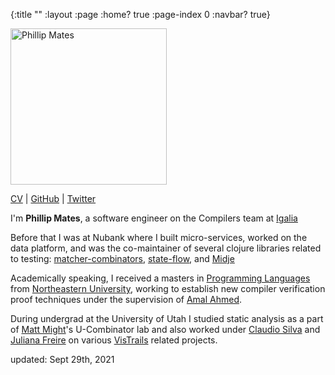 {:title ""
 :layout :page
 :home? true
 :page-index 0
 :navbar? true}


<div class="image imageright">
<img title="Phillip Mates" alt="Phillip Mates" src="https://philomates.github.io/phillip.jpg" width="250px">
</div>

<p><a href="/files/mates_cv.pdf">CV</a> | <a href="https://github.com/philomates">GitHub</a> | <a href="https://twitter.com/philomates">Twitter</a>

<p>I'm <strong>Phillip Mates</strong>, a software engineer on the Compilers team at <a href="https://igalia.com/">Igalia</a></p>

<p>
Before that I was at Nubank where I built micro-services, worked on the data platform, and was the co-maintainer of several clojure libraries related to testing: <a href="https://github.com/nubank/matcher-combinators/">matcher-combinators</a>, <a href="https://github.com/nubank/state-flow">state-flow</a>, and <a href="https://github.com/marick/midje">Midje</a>
</p>


</p>Academically speaking, I received a masters in <a href="http://prl.ccs.neu.edu/">Programming Languages</a> from <a href="http://www.ccs.neu.edu/">Northeastern University</a>, working to establish new compiler verification proof techniques under the supervision of <a href="http://www.ccs.neu.edu/home/amal/">Amal Ahmed</a>.</p>

<p>
During undergrad at the University of Utah I studied static analysis as a part of <a href="matt.might.net">Matt Might</a>'s U-Combinator lab and also worked under <a href="http://vgc.poly.edu/~csilva/">Claudio Silva</a> and <a href="http://vgc.poly.edu/~juliana/">Juliana Freire</a> on various <a href="http://vistrails.org">VisTrails</a> related projects.</p>

<footer id="footer" class="wrapper">
  <p class="date">updated: Sept 29th, 2021</p>
</footer>
